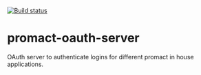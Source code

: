 [![Build status](https://ci.appveyor.com/api/projects/status/p1m6sdi7to0j2eq7/branch/dev?svg=true)](https://ci.appveyor.com/project/iroshni/promact-oauth-server/branch/dev)

# promact-oauth-server
OAuth server to authenticate logins for different promact in house applications.
